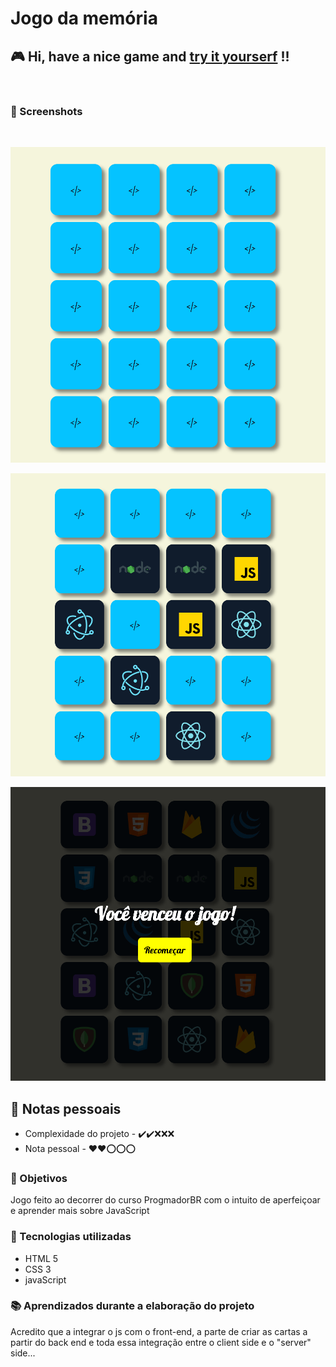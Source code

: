 # Jogo da memória

## 🎮 Hi, have a nice game and [try it yourserf](https://fillipe-miguel.github.io/web-jogoDaMemoria.github.io/) !!

<br>

### 📸 Screenshots

<br>

![screenshot1](/assets/screenshots/screenshot1.png)

![screenshot2](/assets/screenshots/screenshot2.png)

![screenshot3](/assets/screenshots/screenshot3.png)

## 📓 Notas pessoais

-   Complexidade do projeto - ✔️✔️❌❌❌
-   Nota pessoal - ❤️❤️⭕⭕⭕

### 🎯 Objetivos

Jogo feito ao decorrer do curso ProgmadorBR com o intuito de aperfeiçoar e aprender mais sobre JavaScript

### 🚀 Tecnologias utilizadas

-   HTML 5
-   CSS 3
-   javaScript

### 📚 Aprendizados durante a elaboração do projeto

Acredito que a integrar o js com o front-end, a parte de criar as cartas a partir do back end e toda essa integração entre o client side e o "server" side...



